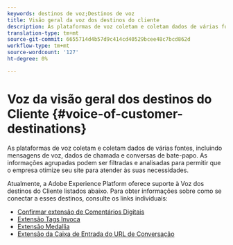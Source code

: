 ```yaml
---
keywords: destinos de voz;Destinos de voz
title: Visão geral da voz dos destinos do cliente
description: As plataformas de voz coletam e coletam dados de várias fontes, incluindo mensagens de voz, dados de chamada e conversas de bate-papo. As informações agrupadas podem ser filtradas e analisadas para permitir que o empresa otimize seu site para atender às suas necessidades.
translation-type: tm+mt
source-git-commit: 6655714d4b57d9c414cd40529bcee48c7bcd862d
workflow-type: tm+mt
source-wordcount: '127'
ht-degree: 0%

---
```



# Voz da visão geral dos destinos do Cliente {#voice-of-customer-destinations}

As plataformas de voz coletam e coletam dados de várias fontes, incluindo mensagens de voz, dados de chamada e conversas de bate-papo. As informações agrupadas podem ser filtradas e analisadas para permitir que o empresa otimize seu site para atender às suas necessidades.

Atualmente, a Adobe Experience Platform oferece suporte à Voz dos destinos do Cliente listados abaixo. Para obter informações sobre como se conectar a esses destinos, consulte os links individuais:

- [Confirmar extensão de Comentários Digitais](./confirmit-digital-feedback.md)
- [Extensão Tags Invoca](./invoca.md)
- [Extensão Medallia](./medallia.md)
- [Extensão da Caixa de Entrada do URL de Conversação](./talkurl.md)
